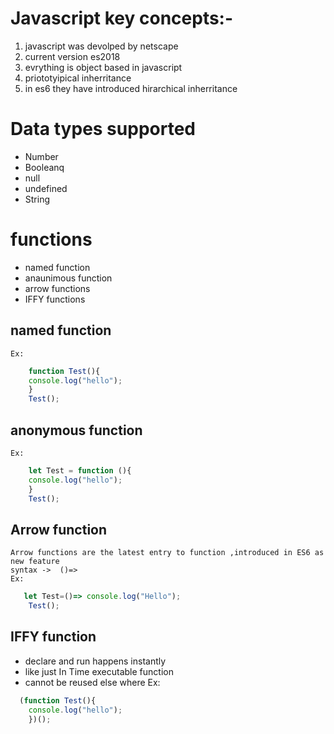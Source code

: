 # Javascript key concepts:-

1.  javascript was devolped by netscape
2.	current version es2018
3.	evrything is object based in javascript 
4.	priototyipical inherritance 
5.	in es6 they have introduced hirarchical inherritance

# Data types supported 
* Number
* Booleanq
* null
* undefined
* String

# functions
* named function
* anaunimous function
* arrow functions
* IFFY functions

## named function
    Ex:
```javascript
    function Test(){
    console.log("hello");
    }
    Test();
```
## anonymous function
    Ex:
```javascript
    let Test = function (){
    console.log("hello");
    }
    Test();
```

## Arrow function
    Arrow functions are the latest entry to function ,introduced in ES6 as new feature
    syntax ->  ()=>
    Ex:
```javascript
   let Test=()=> console.log("Hello");
    Test();
```

## IFFY function
*    declare and run happens instantly 
*    like just In Time executable function
*    cannot be reused else where 
    Ex:
```javascript
  (function Test(){
    console.log("hello");   
    })();
```






